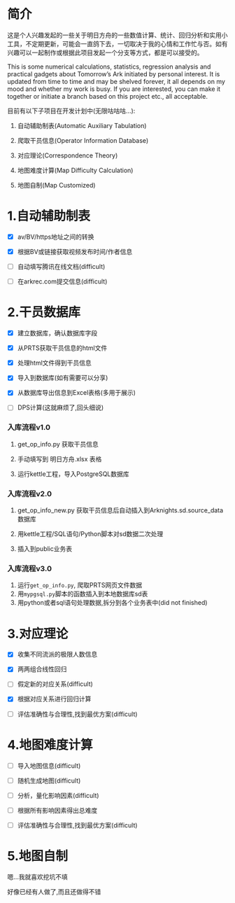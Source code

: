 # 简介

这是个人兴趣发起的一些关于明日方舟的一些数值计算、统计、回归分析和实用小工具，不定期更新，可能会一直鸽下去，一切取决于我的心情和工作忙与否。如有兴趣可以一起制作或根据此项目发起一个分支等方式，都是可以接受的。

This is some numerical calculations, statistics, regression analysis and practical gadgets about Tomorrow’s Ark initiated by personal interest. It is updated from time to time and may be shelved forever, it all depends on my mood and whether my work is busy. If you are interested, you can make it together or initiate a branch based on this project etc., all acceptable.

目前有以下子项目在开发计划中(无限咕咕咕...):

1. 自动辅助制表(Automatic Auxiliary Tabulation)

2. 爬取干员信息(Operator Information Database)

3. 对应理论(Correspondence Theory)

4. 地图难度计算(Map Difficulty Calculation)

5. 地图自制(Map Customized)

# 1.自动辅助制表

* [x] av/BV/https地址之间的转换

* [x] 根据BV或链接获取视频发布时间/作者信息

* [ ] 自动填写腾讯在线文档(difficult)

* [ ] 在arkrec.com提交信息(difficult)

# 2.干员数据库

* [x] 建立数据库，确认数据库字段

* [x] 从PRTS获取干员信息的html文件

* [x] 处理html文件得到干员信息

* [x] 导入到数据库(如有需要可以分享)

* [x] 从数据库导出信息到Excel表格(多用于展示)

* [ ] DPS计算(这就麻烦了,回头细说)

### 入库流程v1.0

1. get_op_info.py    获取干员信息

2. 手动填写到    明日方舟.xlsx    表格

3. 运行kettle工程，导入PostgreSQL数据库

### 入库流程v2.0

1. get_op_info_new.py 获取干员信息后自动插入到Arknights.sd.source_data数据库

2. 用kettle工程/SQL语句/Python脚本对sd数据二次处理

3. 插入到public业务表

### 入库流程v3.0

1. 运行`get_op_info.py`, 爬取PRTS网页文件数据
2. 用`mypgsql.py`脚本的函数插入到本地数据库sd表
3. 用python或者sql语句处理数据,拆分到各个业务表中(did not finished)

# 3.对应理论

* [x] 收集不同流派的极限人数信息

* [x] 两两组合线性回归

* [ ] 假定新的对应关系(difficult)

* [x] 根据对应关系进行回归计算

* [ ] 评估准确性与合理性,找到最优方案(difficult)

# 4.地图难度计算

* [ ] 导入地图信息(difficult)

* [ ] 随机生成地图(difficult)

* [ ] 分析，量化影响因素(difficult)

* [ ] 根据所有影响因素得出总难度

* [ ] 评估准确性与合理性,找到最优方案(difficult)

# 5.地图自制

嗯...我就喜欢挖坑不填

好像已经有人做了,而且还做得不错